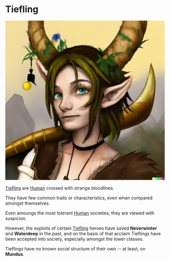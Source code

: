 # Tiefling

![Tiefling](images/tiefling.png)

[Tiefling] are [Human] crossed with strange bloodlines.

They have few common traits or characteristics, even when compared amongst themselves.

Even amoungs the most tolerant [Human] societies, they are viewed with suspicion.

However, the exploits of certain [Tiefling] heroes have saved **Neverwinter** and **Waterdeep** in the past, and on the basis
of that acclaim Tieflings have been accepted into society, especially amongst the lower classes.

Tieflings have no known social structure of their own -- at least, on **Mundus**.

[Tiefling]: https://www.dndbeyond.com/races/7-tiefling
[Human]: humans.md
